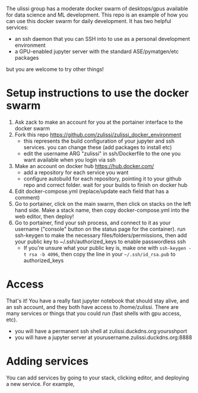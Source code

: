 The ulissi group has a moderate docker swarm of desktops/gpus available for data science and ML development. This repo is an example of how you can use this docker swarm for daily development. It has two helpful services:
* an ssh daemon that you can SSH into to use as a personal development environment
* a GPU-enabled jupyter server with the standard ASE/pymatgen/etc packages

but you are welcome to try other things!

# Setup instructions to use the docker swarm
1. Ask zack to make an account for you at the portainer interface to the docker swarm
2. Fork this repo https://github.com/zulissi/zulissi_docker_environment 
   * this represents the build configuration of your jupyter and ssh services. you can change these (add packages to install etc)
   * edit the username ARG "zulissi" in ssh/Dockerfile to the one you want available when you login via ssh
3. Make an account on docker hub https://hub.docker.com/
   * add a repository for each service you want
   * configure autobuild for each repository, pointing it to your github repo and correct folder. wait for your builds to finish on docker hub
4. Edit docker-compose.yml (replace/update each field that has a comment)
5. Go to portainer, click on the main swarm, then click on stacks on the left hand side. Make a stack name, then copy docker-compose.yml into the web editor, then deploy!
6. Go to portainer, find your ssh process, and connect to it as your username ("console" button on the status page for the container). run ssh-keygen to make the necessary files/folders/permissions, then add your public key to ~/.ssh/authorized_keys to enable passwordless ssh
    * If you're unsure what your public key is, make one with `ssh-keygen -t rsa -b 4096`, then copy the line in your `~/.ssh/id_rsa.pub` to authorized_keys

# Access
That's it! You have a really fast jupyter notebook that should stay alive, and an ssh account, and they both have access to /home/zulissi. There are many services or things that you could run (fast shells with gpu access, etc).
* you will have a permanent ssh shell at zulissi.duckdns.org:yoursshport
* you will have a jupyter server at yourusername.zulissi.duckdns.org:8888

# Adding services
You can add services by going to your stack, clicking editor, and deploying a new service. For example, 
